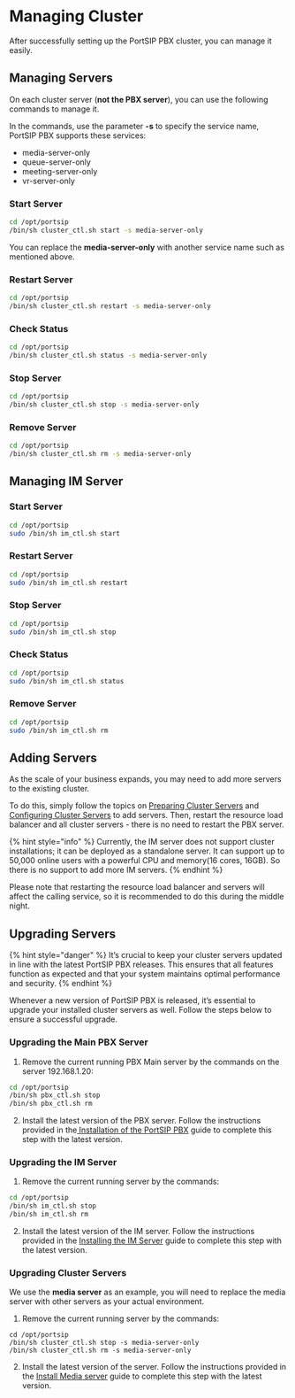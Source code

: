 # Managing Cluster

After successfully setting up the PortSIP PBX cluster, you can manage it easily.

## Managing Servers

On each cluster server (**not the PBX server**), you can use the following commands to manage it.

In the commands, use the parameter **-s** to specify the service name, PortSIP PBX supports these services:

* media-server-only
* queue-server-only
* meeting-server-only
* vr-server-only

### Start Server

```sh
cd /opt/portsip
/bin/sh cluster_ctl.sh start -s media-server-only
```

You can replace the **media-server-only** with another service name such as mentioned above.

### Restart Server

```sh
cd /opt/portsip
/bin/sh cluster_ctl.sh restart -s media-server-only
```

### Check Status

```sh
cd /opt/portsip
/bin/sh cluster_ctl.sh status -s media-server-only
```

### Stop Server

```sh
cd /opt/portsip
/bin/sh cluster_ctl.sh stop -s media-server-only
```

### Remove Server

```sh
cd /opt/portsip
/bin/sh cluster_ctl.sh rm -s media-server-only
```

## Managing IM Server

### Start Server

```sh
cd /opt/portsip
sudo /bin/sh im_ctl.sh start
```

### Restart Server

```sh
cd /opt/portsip
sudo /bin/sh im_ctl.sh restart
```

### Stop Server

```sh
cd /opt/portsip
sudo /bin/sh im_ctl.sh stop
```

### Check Status

```sh
cd /opt/portsip
sudo /bin/sh im_ctl.sh status
```

### Remove Server

```sh
cd /opt/portsip
sudo /bin/sh im_ctl.sh rm
```

## Adding Servers

As the scale of your business expands, you may need to add more servers to the existing cluster.&#x20;

To do this, simply follow the topics on [Preparing Cluster Servers](../pbx-cluster/preparing-cluster-servers.md) and [Configuring Cluster Servers](../pbx-cluster/configuring-cluster-servers.md) to add servers. Then, restart the resource load balancer and all cluster servers - there is no need to restart the PBX server.&#x20;

{% hint style="info" %}
Currently, the IM server does not support cluster installations; it can be deployed as a standalone server. It can support up to 50,000 online users with a powerful CPU and memory(16 cores, 16GB). So there is no support to add more IM servers.
{% endhint %}

Please note that restarting the resource load balancer and servers will affect the calling service, so it is recommended to do this during the middle night.

## Upgrading Servers

{% hint style="danger" %}
It’s crucial to keep your cluster servers updated in line with the latest PortSIP PBX releases. This ensures that all features function as expected and that your system maintains optimal performance and security.
{% endhint %}

Whenever a new version of PortSIP PBX is released, it’s essential to upgrade your installed cluster servers as well. Follow the steps below to ensure a successful upgrade.

### Upgrading the Main PBX Server

1. Remove the current running PBX Main server by the commands on the server 192.168.1.20:

```sh
cd /opt/portsip
/bin/sh pbx_ctl.sh stop
/bin/sh pbx_ctl.sh rm
```

2. Install the latest version of the PBX server. Follow the instructions provided in the[ Installation of the PortSIP PBX](../portsip-pbx-administration-guide/portsip-pbx-beta-testing/installation-of-the-portsip-im-server.md) guide to complete this step with the latest version.

### Upgrading the IM Server

1. Remove the current running server by the commands:

```sh
cd /opt/portsip
/bin/sh im_ctl.sh stop
/bin/sh im_ctl.sh rm
```

2. Install the latest version of the IM server. Follow the instructions provided in the [Installing the IM Server](configuring-cluster-servers.md#installing-the-im-server) guide to complete this step with the latest version.

### Upgrading Cluster Servers

We use the **media server** as an example, you will need to replace the media server with other servers as your actual environment.

1. Remove the current running server by the commands:

```
cd /opt/portsip
/bin/sh cluster_ctl.sh stop -s media-server-only
/bin/sh cluster_ctl.sh rm -s media-server-only
```

2. Install the latest version of the server. Follow the instructions provided in the [Install Media server](../pbx-cluster/configuring-cluster-servers.md#install-media-server) guide to complete this step with the latest version.

